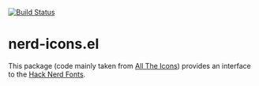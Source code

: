 [![Build Status](https://travis-ci.com/twlz0ne/nerd-icons.el.svg?branch=master)](https://travis-ci.com/twlz0ne/nerd-icons.el)

# nerd-icons.el

This package (code mainly taken from [All The Icons](https://github.com/domtronn/all-the-icons.el/tree/f996faf)) provides an interface to the [Hack Nerd Fonts](https://github.com/ryanoasis/nerd-fonts/).
